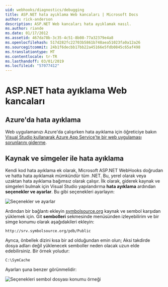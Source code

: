 ```yaml
---
uid: webhooks/diagnostics/debugging
title: ASP.NET hata ayıklama Web kancaları | Microsoft Docs
author: rick-anderson
description: ASP.NET Web kancaları hata ayıklamak nasıl.
ms.author: riande
ms.date: 01/17/2012
ms.assetid: 467da78b-3c35-4c51-8b08-77a32379e4a8
ms.openlocfilehash: 517d282fc22703b5861b748aea51023fa0a12a26
ms.sourcegitcommit: 24b1f6decbb17bb22a45166e5fdb0845c65af498
ms.translationtype: MT
ms.contentlocale: tr-TR
ms.lasthandoff: 03/01/2019
ms.locfileid: "57077412"
---
```

# <a name="aspnet-webhooks-debugging"></a>ASP.NET hata ayıklama Web kancaları  

## <a name="debugging-in-azure"></a>Azure'da hata ayıklama

Web uygulamanızı Azure'da çalışırken hata ayıklama için öğreticiye bakın [Visual Studio kullanarak Azure App Service'te bir web uygulaması sorunlarını giderme](https://azure.microsoft.com/documentation/articles/web-sites-dotnet-troubleshoot-visual-studio/#webserverlogs).

## <a name="debugging-with-source-and-symbols"></a>Kaynak ve simgeler ile hata ayıklama

Kendi kod hata ayıklama ek olarak, Microsoft ASP.NET WebHooks doğrudan ve hatta hata ayıklamak mümkündür tüm .NET. Bu, yerel olarak veya uzaktan hata ayıklama bağımsız olarak çalışır. İlk olarak, giderek kaynak ve simgeleri bulmak için Visual Studio yapılandırma **hata ayıklama** ardından **seçenekler ve ayarlar**. Bu gibi seçenekleri ayarlayın:

![Seçenekler ve ayarlar](_static/SourceSymbols.png)

Ardından bir bağlantı ekleyin [symbolsource.org](http://symbolsource.org) kaynak ve sembol karşıdan yüklemek için. Git **sembolleri** sekmesinde menüsünden izleyebilirim ve bir simge konumu olarak aşağıdakileri ekleyin:

```
http://srv.symbolsource.org/pdb/Public
```

Ayrıca, önbellek dizini kısa bir ad olduğundan emin olun; Aksi takdirde dosya adları değil yüklenecek semboller neden olacak uzun elde edebilirsiniz. Bir örnek yoludur:

```
C:\SymCache
```

Ayarları şuna benzer görünmelidir:

![Seçenekleri sembol dosyası konumu örneği](_static/SymSource.png)
